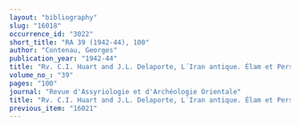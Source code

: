 ```yaml
---
layout: "bibliography"
slug: "16018"
occurrence_id: "3022"
short_title: "RA 39 (1942-44), 100"
author: "Contenau, Georges"
publication_year: "1942-44"
title: "Rv. C.I. Huart and J.L. Delaporte, L´Iran antique. Élam et Perse et la civilisation iranienne"
volume_no_: "39"
pages: "100"
journal: "Revue d'Assyriologie et d'Archéologie Orientale"
title: "Rv. C.I. Huart and J.L. Delaporte, L´Iran antique. Élam et Perse et la civilisation iranienne"
previous_item: "16021"
---
```

